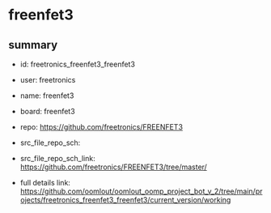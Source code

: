 # freenfet3
 
## summary 
* id: freetronics_freenfet3_freenfet3
* user: freetronics
* name: freenfet3
* board: freenfet3
* repo: https://github.com/freetronics/FREENFET3



* src_file_repo_sch: 
* src_file_repo_sch_link: https://github.com/freetronics/FREENFET3/tree/master/
* full details link: https://github.com/oomlout/oomlout_oomp_project_bot_v_2/tree/main/projects/freetronics_freenfet3_freenfet3/current_version/working  






